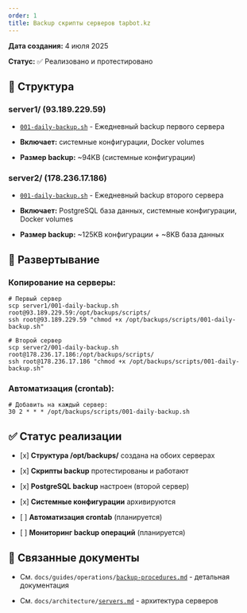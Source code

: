 ```yaml
---
order: 1
title: Backup скрипты серверов tapbot.kz
---
```


**Дата создания:** 4 июля 2025

**Статус:** ✅ Реализовано и протестировано

## 📂 Структура

### server1/ (93.189.229.59)

-  [`001-daily-backup.sh`](http://001-daily-backup.sh) - Ежедневный backup первого сервера

-  **Включает:** системные конфигурации, Docker volumes

-  **Размер backup:** \~94KB (системные конфигурации)

### server2/ (178.236.17.186)

-  [`001-daily-backup.sh`](http://001-daily-backup.sh) - Ежедневный backup второго сервера

-  **Включает:** PostgreSQL база данных, системные конфигурации, Docker volumes

-  **Размер backup:** \~125KB конфигурации + \~8KB база данных

## 🚀 Развертывание

### Копирование на серверы:

```
# Первый сервер
scp server1/001-daily-backup.sh root@93.189.229.59:/opt/backups/scripts/
ssh root@93.189.229.59 "chmod +x /opt/backups/scripts/001-daily-backup.sh"

# Второй сервер  
scp server2/001-daily-backup.sh root@178.236.17.186:/opt/backups/scripts/
ssh root@178.236.17.186 "chmod +x /opt/backups/scripts/001-daily-backup.sh"
```

### Автоматизация (crontab):

```
# Добавить на каждый сервер:
30 2 * * * /opt/backups/scripts/001-daily-backup.sh
```

## ✅ Статус реализации

-  \[x\] **Структура /opt/backups/** создана на обоих серверах

-  \[x\] **Скрипты backup** протестированы и работают

-  \[x\] **PostgreSQL backup** настроен (второй сервер)

-  \[x\] **Системные конфигурации** архивируются

-  \[ \] **Автоматизация crontab** (планируется)

-  \[ \] **Мониторинг backup операций** (планируется)

## 🔗 Связанные документы

-  См. `docs/guides/operations/`[`backup-procedures.md`](http://backup-procedures.md) - детальная документация

-  См. `docs/architecture/`[`servers.md`](http://servers.md) - архитектура серверов